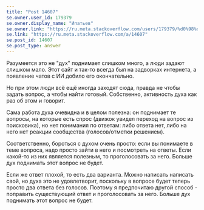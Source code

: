 ```yaml
---
title: "Post 14607"
se.owner.user_id: 179379
se.owner.display_name: "Ипатьев"
se.owner.link: "https://ru.meta.stackoverflow.com/users/179379/%d0%98%d0%bf%d0%b0%d1%82%d1%8c%d0%b5%d0%b2"
se.link: "https://ru.meta.stackoverflow.com/a/14607"
se.post_id: 14607
se.post_type: answer
---
```

<p>Разумеется это не &quot;дух&quot; поднимает слишком много, а люди задают слишком мало. Этот сайт и так-то всегда был на задворках интернета, а появление чатов с ИИ добило его окончательно.</p>
<p>Но при этом люди всё ещё иногда заходят сюда, правда не чтобы задать вопрос, а чтобы найти готовый. Собственно, активность духа как раз об этом и говорит.</p>
<p>Сама работа духа очевидна и в целом полезна: он поднимает те вопросы, на которые есть спрос (движок увидел переход на вопрос из поисковика), но нет понимания по ответам: либо ответа нет, либо на него нет реакции сообщества (голосов/отметки решением).</p>
<p>Соответственно, бороться с духом очень просто: если вы понимаете в теме вопроса, надо просто зайти в него и посмотреть на ответы. Если какой-то из них является полезным, то проголосовать за него. Больше дух поднимать этот вопрос не будет.</p>
<p>Если же ответ плохой, то есть два варианта. Можно написать написать свой, но духа это не удовлетворит, поскольку в вопросе будет теперь просто два ответа без голосов. Поэтому я предпочитаю другой способ - поправить существующий ответ и проголосовать за него. Больше дух поднимать этот вопрос не будет.</p>

